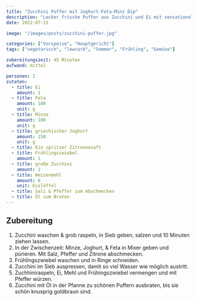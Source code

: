 ```yaml
---
title: "Zucchini Puffer mit Joghurt-Feta-Minz Dip"
description: "Lecker frische Puffer aus Zucchini und Ei mit sensationellem, minzigen Dip - einfach köstlich!"
date: 2022-07-15

image: "/images/posts/zucchini-puffer.jpg"

categories: ["Vorspeise", "Hauptgericht"]
tags: ["vegetarisch", "lowcarb", "Sommer", "Frühling", "Gemüse"]

zubereitungszeit: 45 Minuten
aufwand: mittel

personen: 2
zutaten:
  - title: Ei
    amount: 1
  - title: Feta
    amount: 100
    unit: g
  - title: Minze
    amount: 100
    unit: g
  - title: griechischer Joghurt
    amount: 150
    unit: g
  - title: Ein spritzer Zitronensaft
  - title: Frühlingszwiebel
    amount: 1
  - title: große Zucchini
    amount: 2
  - title: Weizenmehl
    amount: 6
    unit: Esslöffel
  - title: Salz & Pfeffer zum Abschmecken
  - title: Öl zum Braten
---
```


## Zubereitung

1. Zucchini waschen & grob raspeln, in Sieb geben, salzen und 10 Minuten ziehen lassen.
2. In der Zwischenzeit: Minze, Joghurt, & Feta in Mixer geben und pürieren. Mit Salz, Pfeffer und Zitrone abschmecken.
3. Frühlingszwiebel waschen und in Ringe schneiden.
4. Zucchini im Sieb auspressen, damit so viel Wasser wie möglich austritt.
5. Zuchhiniraspeln, Ei, Mehl und Frühingszwiebel vermengen und mit Pfeffer würzen.
6. Zucchini mit Öl in der Pfanne zu schönen Puffern ausbraten, bis sie schön knusprig goldbraun sind.
